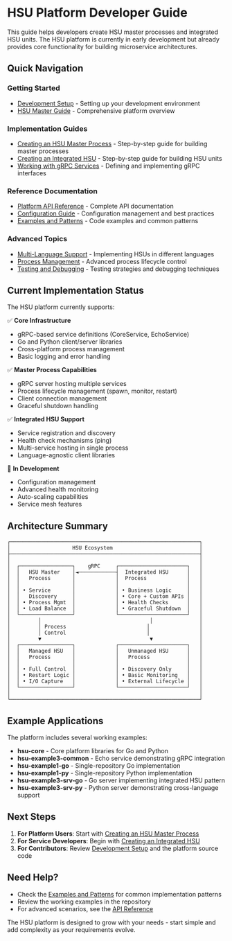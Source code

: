 # HSU Platform Developer Guide

This guide helps developers create HSU master processes and integrated HSU units. The HSU platform is currently in early development but already provides core functionality for building microservice architectures.

## Quick Navigation

### Getting Started
- [Development Setup](DEVELOPMENT_SETUP.md) - Setting up your development environment
- [HSU Master Guide](HSU_MASTER_GUIDE.md) - Comprehensive platform overview

### Implementation Guides
- [Creating an HSU Master Process](HSU_MASTER_GUIDE.md) - Step-by-step guide for building master processes
- [Creating an Integrated HSU](../tutorials/INTEGRATED_HSU_GUIDE.md) - Step-by-step guide for building HSU units
- [Working with gRPC Services](../reference/GRPC_SERVICES.md) - Defining and implementing gRPC interfaces

### Reference Documentation
- [Platform API Reference](../reference/API_REFERENCE.md) - Complete API documentation
- [Configuration Guide](../deployment/CONFIGURATION.md) - Configuration management and best practices
- [Examples and Patterns](../reference/EXAMPLES.md) - Code examples and common patterns

### Advanced Topics
- [Multi-Language Support](MULTI_LANGUAGE.md) - Implementing HSUs in different languages
- [Process Management](PROCESS_MANAGEMENT.md) - Advanced process lifecycle control
- [Testing and Debugging](TESTING_DEBUGGING.md) - Testing strategies and debugging techniques

## Current Implementation Status

The HSU platform currently supports:

✅ **Core Infrastructure**
- gRPC-based service definitions (CoreService, EchoService)
- Go and Python client/server libraries
- Cross-platform process management
- Basic logging and error handling

✅ **Master Process Capabilities**
- gRPC server hosting multiple services
- Process lifecycle management (spawn, monitor, restart)
- Client connection management
- Graceful shutdown handling

✅ **Integrated HSU Support**
- Service registration and discovery
- Health check mechanisms (ping)
- Multi-service hosting in single process
- Language-agnostic client libraries

🚧 **In Development**
- Configuration management
- Advanced health monitoring
- Auto-scaling capabilities
- Service mesh features

## Architecture Summary

```
┌─────────────────────────────────────────────────────────────┐
│                    HSU Ecosystem                            │
├─────────────────────────────────────────────────────────────┤
│                                                             │
│  ┌─────────────────┐    gRPC     ┌──────────────────────┐   │
│  │   HSU Master    │◄────────────┤  Integrated HSU      │   │
│  │   Process       │             │  Process             │   │
│  │                 │             │                      │   │
│  │ • Service       │             │ • Business Logic     │   │
│  │   Discovery     │             │ • Core + Custom APIs │   │
│  │ • Process Mgmt  │             │ • Health Checks      │   │
│  │ • Load Balance  │             │ • Graceful Shutdown  │   │
│  └─────────────────┘             └──────────────────────┘   │
│         │                                   │               │
│         │ Process                          │                │
│         │ Control                          │                │
│         ▼                                   ▼               │
│  ┌─────────────────┐             ┌──────────────────────┐   │
│  │   Managed HSU   │             │   Unmanaged HSU      │   │
│  │   Process       │             │   Process            │   │
│  │                 │             │                      │   │
│  │ • Full Control  │             │ • Discovery Only     │   │
│  │ • Restart Logic │             │ • Basic Monitoring   │   │
│  │ • I/O Capture   │             │ • External Lifecycle │   │
│  └─────────────────┘             └──────────────────────┘   │
│                                                             │
└─────────────────────────────────────────────────────────────┘
```

## Example Applications

The platform includes several working examples:

- **hsu-core** - Core platform libraries for Go and Python
- **hsu-example3-common** - Echo service demonstrating gRPC integration
- **hsu-example1-go** - Single-repository Go implementation
- **hsu-example1-py** - Single-repository Python implementation  
- **hsu-example3-srv-go** - Go server implementing integrated HSU pattern
- **hsu-example3-srv-py** - Python server demonstrating cross-language support

## Next Steps

1. **For Platform Users**: Start with [Creating an HSU Master Process](HSU_MASTER_GUIDE.md)
2. **For Service Developers**: Begin with [Creating an Integrated HSU](../tutorials/INTEGRATED_HSU_GUIDE.md)
3. **For Contributors**: Review [Development Setup](DEVELOPMENT_SETUP.md) and the platform source code

## Need Help?

- Check the [Examples and Patterns](../reference/EXAMPLES.md) for common implementation patterns
- Review the working examples in the repository
- For advanced scenarios, see the [API Reference](../reference/API_REFERENCE.md)

The HSU platform is designed to grow with your needs - start simple and add complexity as your requirements evolve. 